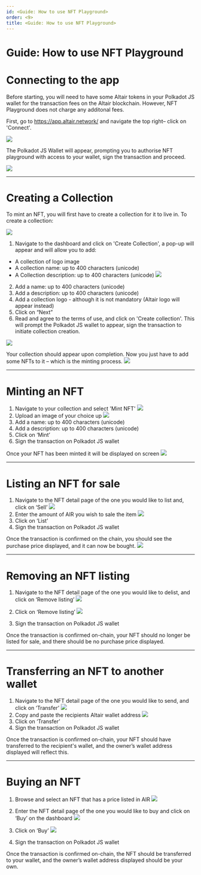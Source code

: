 ```yaml
---
id: <Guide: How to use NFT Playground>
order: <9>
title: <Guide: How to use NFT Playground>
---
```

  # **Guide: How to use NFT Playground**

# Connecting to the app

Before starting, you will need to have  some Altair tokens in your Polkadot JS wallet for the transaction fees on the Altair blockchain. However, NFT Playground does not charge any additonal fees.

First, go to https://app.altair.network/ and navigate the top right– click on 'Connect'. 

![](https://storage.googleapis.com/centrifuge-hackmd/upload_b15a427cbed854f60feb9725d98ba077.png)


The Polkadot JS Wallet will appear, prompting you to authorise NFT playground with access to your wallet, sign the transaction and proceed.

![](https://storage.googleapis.com/centrifuge-hackmd/upload_25fc9d2d483f92398abde3c84f990589.png)


---

# Creating a Collection
To mint an NFT, you will first have to create a collection for it to live in. To create a collection:

![](https://storage.googleapis.com/centrifuge-hackmd/upload_e70667a95130ca7e13fa10a2dee9d7de.png)

1)	Navigate to the dashboard and  click on 'Create Collection', a pop-up will appear and will allow you to add:

-	A collection of logo image
-	A collection name: up to 400 characters (unicode)
-	A Collection description: up to 400 characters (unicode)
![](https://storage.googleapis.com/centrifuge-hackmd/upload_6eae03d4c17a6ada749734a9f3af935b.png)

2)	Add a name: up to 400 characters (unicode)
3)	Add a description: up to 400 characters (unicode)
4)	Add a collection logo - although it is not mandatory (Altair logo will appear instead) 
5)	Click on  “Next”
6)	Read and agree to the terms of use, and click on 'Create collection'. This will prompt the Polkadot JS wallet to appear, sign the transaction to initiate collection creation.

![](https://storage.googleapis.com/centrifuge-hackmd/upload_d04296658ce983df69c8e41798a26a2c.png)

 
Your collection should appear upon completion. Now you just have to add some NFTs to it – which is the minting process.
![](https://storage.googleapis.com/centrifuge-hackmd/upload_546dc0ee9e88b037d13c844279309a59.png)


---

# Minting an NFT 

1)	Navigate to your collection and select 'Mint NFT'
![](https://storage.googleapis.com/centrifuge-hackmd/upload_9ef2f0dbd4335cbc454a7175d6eb8d8b.png)
2)	Upload an image of your choice up 
![](https://storage.googleapis.com/centrifuge-hackmd/upload_dc46f49b5b22bdf65f905dd7c64a9395.png)
3)	Add a name: up to 400 characters (unicode)
4)	Add a description: up to 400 characters (unicode)
5)	Click on ‘Mint’
6)	Sign the transaction on Polkadot JS wallet


Once your NFT has been minted it will be displayed on screen
![](https://storage.googleapis.com/centrifuge-hackmd/upload_b6b6669572ed94ee410aaf590b960429.png)


---

# Listing an NFT for sale


1)	Navigate to the NFT detail page of the one you would like to list and, click on ‘Sell’
![](https://storage.googleapis.com/centrifuge-hackmd/upload_d31786ce5a6015bad0a7781bccd3caba.png)
2)	Enter the amount of AIR you wish to sale the item
![](https://storage.googleapis.com/centrifuge-hackmd/upload_3ab0bf785965db676f406cffbfcde081.png)
3)	Click on ‘List’
4)	Sign the transaction on Polkadot JS wallet

Once the transaction is confirmed on the chain, you should see the purchase price displayed, and it can now be bought.
![](https://storage.googleapis.com/centrifuge-hackmd/upload_74045c9a7e5b3e243d720474d7e1e169.png)


---
 
 
# Removing an NFT listing
 
1.	Navigate to the NFT detail page of the one you would like to delist, and click on ‘Remove listing’
![](https://storage.googleapis.com/centrifuge-hackmd/upload_9ec4501e750dc2f89c97262daddc547f.png)
 
2.	Click on ‘Remove listing’
![](https://storage.googleapis.com/centrifuge-hackmd/upload_a48bfb262cb73f39684413d2169efa95.png)

3.	Sign the transaction on Polkadot JS wallet

Once the transaction is confirmed on-chain, your NFT should no longer be listed for sale, and there should be no purchase price displayed.


---

# Transferring an NFT to another wallet

 
1)	Navigate to the NFT detail page of the one you would like to send, and click on ‘Transfer’
![](https://storage.googleapis.com/centrifuge-hackmd/upload_5d177d8059c0da983acfa455a980b317.png)
2)	Copy and paste the recipients Altair wallet address
![](https://storage.googleapis.com/centrifuge-hackmd/upload_6df97fa74b0dd2e72dd7c32f278fb860.png)
3)	Click on ‘Transfer’
4)	Sign the transaction on Polkadot JS wallet

Once the transaction is confirmed on-chain, your NFT should have transferred to the recipient's wallet, and the owner’s wallet address displayed will reflect this.

---

# Buying an NFT
1.	Browse and select an NFT that has a price listed in AIR
![](https://storage.googleapis.com/centrifuge-hackmd/upload_bbd062049a77161479ae9af88606d9aa.png)
2.	Enter the NFT detail page of the one you would like to buy and click on ‘Buy’ on the dashboard
![](https://storage.googleapis.com/centrifuge-hackmd/upload_5812a95a9758f7c6d929535425acddb2.png)
3.	Click on ‘Buy’
![](https://storage.googleapis.com/centrifuge-hackmd/upload_b96405c387d0351b05b28d163f290d06.png)

4.	Sign the transaction on Polkadot JS wallet

Once the transaction is confirmed on-chain, the NFT should be transferred to your wallet, and the owner’s wallet address displayed should be your own.
